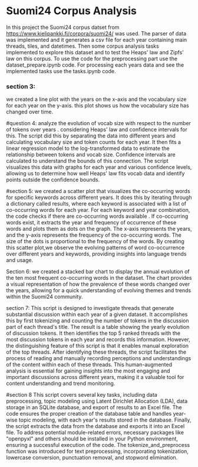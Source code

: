 # Suomi24 Corpus Analysis
 
In this project the Suomi24 corpus datset from https://www.kielipankki.fi/corpora/suomi24/ was used. The parser of data was implemented and it generates a csv file for each year containing main threads, tiles, and datetimes. Then some corpus analysis tasks implemented to explore this dataset and to test the Heaps' law and Zipfs' law on this corpus. To use the code for the preprocessing part use the dataset_prepare.ipynb code. For processing each years data and see the implemented tasks use the tasks.ipynb code.


### section 3:
we created a line plot with the years on the x-axis and the vocabulary size for each year on the y-axis. this plot shows us how the vocabulary size has changed over time.

#question 4:
analyze the evolution of vocab size with respect to the number of tokens over years .  considering Heaps' law and confidence intervals for this.
 The script did this by separating the data into different years and calculating vocabulary size and token counts for each year. It then fits a linear regression model to the log-transformed data to estimate the relationship between tokens and vocab size. Confidence intervals are calculated to understand the bounds of this connection. The script visualizes this data with graphs for each year and various confidence levels, allowing us to determine how well Heaps' law fits  vocab data and identify points outside the confidence bounds.


#section 5:
we created a scatter plot that visualizes the co-occurring words for specific keywords across different years. It does this by iterating through a dictionary called results, where each keyword is associated with a list of co-occurring words for each year. For each keyword and year combination, the code checks if there are co-occurring words available . If co-occurring words exist, it extracts the year and frequency of occurrence of these words and plots them as dots on the graph. The x-axis represents the years, and the y-axis represents the frequency of the co-occurring words. The size of the dots is proportional to the frequency of the words. By creating this scatter plot,we observe the evolving patterns of word co-occurrence over different years and keywords, providing insights into language trends and usage.


Section 6:
 we created a stacked bar chart to display the annual evolution of the ten most frequent co-occurring words in the dataset. The chart provides a visual representation of how the prevalence of these words changed over the years, allowing for a quick understanding of evolving themes and trends within the Suomi24 community.

section 7:
This script is designed to investigate threads that generate substantial discussion within each year of a given dataset. It accomplishes this by first tokenizing and counting the number of tokens in the discussion part of each thread's title. The result is a table showing the yearly evolution of discussion tokens. It then identifies the top 5 ranked threads with the most discussion tokens in each year and records this information. However, the distinguishing feature of this script is that it enables manual exploration of the top threads. After identifying these threads, the script facilitates the process of reading and manually recording perceptions and understandings of the content within each of these threads. This human-augmented analysis is essential for gaining insights into the most engaging and important discussions across different years, making it a valuable tool for content understanding and trend monitoring.


#section 8
 This script covers several key tasks, including data preprocessing, topic modeling using Latent Dirichlet Allocation (LDA), data storage in an SQLite database, and export of results to an Excel file. The code ensures the proper creation of the database table and handles year-wise topic modeling, with each year's results stored in the database. Finally, the script extracts the data from the database and exports it into an Excel file. To address potential module-related errors, necessary packages like "openpyxl" and others should be installed in your Python environment, ensuring a successful execution of the code. The tokenize_and_preprocess function was introduced for text preprocessing, incorporating tokenization, lowercase conversion, punctuation removal, and stopword elimination. 






